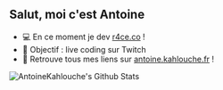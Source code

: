 ## Salut, moi c'est Antoine

- 💻 En ce moment je dev [r4ce.co](https://r4ce.co) !
- 🎯 Objectif : live coding sur Twitch
- 🔗 Retrouve tous mes liens sur [antoine.kahlouche.fr](https://antoine.kahlouche.fr) !

<img align="left" alt="AntoineKahlouche's Github Stats" src="https://github-readme-stats.vercel.app/api?username=AntoineKahlouche&show_icons=true&hide_border=true&count_private=true&theme=graywhite" />
